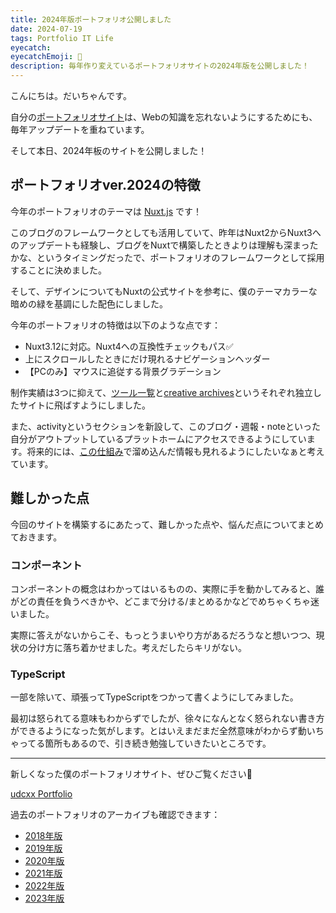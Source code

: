 ```yaml
---
title: 2024年版ポートフォリオ公開しました
date: 2024-07-19
tags: Portfolio IT Life
eyecatch: 
eyecatchEmoji: 🎉
description: 毎年作り変えているポートフォリオサイトの2024年版を公開しました！
---
```


こんにちは。だいちゃんです。

自分の[ポートフォリオサイト](https://udcxx.me/)は、Webの知識を忘れないようにするためにも、毎年アップデートを重ねています。

そして本日、2024年板のサイトを公開しました！

## ポートフォリオver.2024の特徴

今年のポートフォリオのテーマは [Nuxt.js](https://nuxt.com/) です！

このブログのフレームワークとしても活用していて、昨年はNuxt2からNuxt3へのアップデートも経験し、ブログをNuxtで構築したときよりは理解も深まったかな、というタイミングだったで、ポートフォリオのフレームワークとして採用することに決めました。

そして、デザインについてもNuxtの公式サイトを参考に、僕のテーマカラーな暗めの緑を基調にした配色にしました。

今年のポートフォリオの特徴は以下のような点です：

* Nuxt3.12に対応。Nuxt4への互換性チェックもパス✅
* 上にスクロールしたときにだけ現れるナビゲーションヘッダー
* 【PCのみ】マウスに追従する背景グラデーション

制作実績は3つに抑えて、[ツール一覧](https://app.udcxx.me/)と[creative archives](https://app.udcxx.me/creative-archives/)というそれぞれ独立したサイトに飛ばすようにしました。

また、activityというセクションを新設して、このブログ・週報・noteといった自分がアウトプットしているプラットホームにアクセスできるようにしています。将来的には、[この仕組み](https://blog.udcxx.me/article/240314/save-read-articles/)で溜め込んだ情報も見れるようにしたいなぁと考えています。

## 難しかった点

今回のサイトを構築するにあたって、難しかった点や、悩んだ点についてまとめておきます。

### コンポーネント

コンポーネントの概念はわかってはいるものの、実際に手を動かしてみると、誰がどの責任を負うべきかや、どこまで分ける/まとめるかなどでめちゃくちゃ迷いました。

実際に答えがないからこそ、もっとうまいやり方があるだろうなと想いつつ、現状の分け方に落ち着かせました。考えだしたらキリがない。


### TypeScript

一部を除いて、頑張ってTypeScriptをつかって書くようにしてみました。

最初は怒られてる意味もわからずでしたが、徐々になんとなく怒られない書き方ができるようになった気がします。とはいえまだまだ全然意味がわからず動いちゃってる箇所もあるので、引き続き勉強していきたいところです。

---

新しくなった僕のポートフォリオサイト、ぜひご覧ください🎉

[udcxx Portfolio](https://udcxx.me/)

過去のポートフォリオのアーカイブも確認できます：

* [2018年版](https://udcxx.github.io/portfolio/old/2018/)
* [2019年版](https://udcxx.github.io/portfolio/old/2019/)
* [2020年版](https://udcxx.github.io/portfolio/old/2020/)
* [2021年版](https://udcxx.github.io/portfolio/old/2021/)
* [2022年版](https://udcxx.github.io/portfolio/old/2022/)
* [2023年版](https://udcxx.github.io/portfolio/old/2023/)